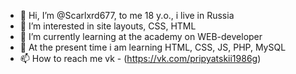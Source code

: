 - 👋 Hi, I’m @Scarlxrd677, to me 18 y.o., i live in Russia
- 👀 I’m interested in site layouts, CSS, HTML
- 🌱 I’m currently learning at the academy on WEB-developer
- 🌱 At the present time i am learning HTML, CSS, JS, PHP, MySQL
- 📫 How to reach me vk - (https://vk.com/pripyatskii1986g)

<!---
Scarlxrd677/Scarlxrd677 is a ✨ special ✨ repository because its `README.md` (this file) appears on your GitHub profile.
You can click the Preview link to take a look at your changes.
--->
